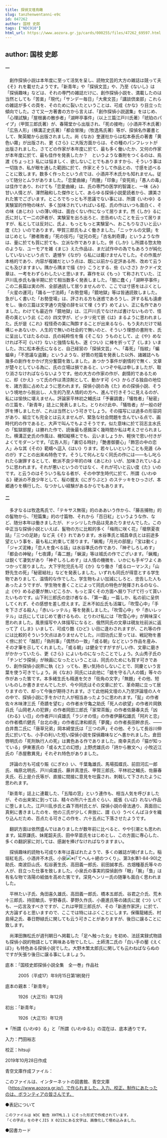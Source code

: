 ```yaml
---
title: 探偵文壇鳥瞰
slug: tanzhenwentanni-e9c
id: 047262
author: 国枝 史郎
tags: ["NDC910"]
html_url: https://www.aozora.gr.jp/cards/000255/files/47262_69597.html
---
```


## author: 国枝 史郎

#### 一




　創作探偵小説は本年度に至って活気を呈し、読物文芸的大方の雑誌は競って夫《そ》れを載せたようです。「新青年」や「探偵文芸」や、乃至《ないし》は「探偵趣味」などは、それの専門の雑誌だけに、創作探偵小説を、満載したのは当然としても「苦楽」「現代」「サンデー毎日」「大衆文芸」「講談倶楽部」これらの雑誌が多くの頁を、そのために裂いたということは、可成《かな》り目立った傾向でした。さて又一方著書の方から言えば、「創作探偵小説選集」をはじめ、「心理試験」「屋根裏の散歩者」「湖畔亭事件」（以上三篇江戸川氏著）「琥珀のパイプ」（甲賀三郎氏著）が、春陽堂から出版され、「死の接吻」（小酒井不木氏著）「広告人形」（横溝正史氏著）「都会冒険」（牧逸馬氏著）等が、探偵名作叢書として、聚英閣から出版されました。尚《なお》奎運社からは松本泰氏の著書「黄色い霧」が出版され、更《さら》に大阪方面からは、その種のパンフレットが出版されました。さてどの作家が本年度に於て、最も多く働いたか、又何の作家が本年度に於て、最も佳作を発表したか？　というような番附をつくるのは、鳥渡《ちょっと》私には悩ましく、欲しないことでもありますから、そういう事は一切抜き、私が眼を通した範囲に於て、作家とそうして作品との、寸感を述べることに致します。数多く作ったという点では、小酒井不木氏かも知れません。従って随分とムラがありました。「恋愛曲線」「肉腫」「印象」「安死術」「愚人の毒」は佳作であり、わけても「恋愛曲線」は、氏の専門の医学的智識と、一味《み》甘い人情とが、渾然融和した傑作として、あらゆる探偵小説愛読者から、讃美された筈でございます。ところでちっとも不思議でない事には、所謂《いわゆ》る実験室的作物の味が、多く加味されていればいる程、氏の作はいつも面白く、その味《あじわ》いの薄い時は、面白くない作になって居ります。然《しか》るに氏に対して一二の評者が、実験室を出ろ出ろと、忠告めいたことを云って居りますが、私としては反対に、氏よ、もっともっと実験室へ、おこもりなさいと云い度《た》いのであります。甲賀三郎氏もよく働きました。「ニッケルの文鎮」をはじめとし「勝者敗者」「死の技巧」「従兄の死」「古名刺奇譚」というような作は、量に於ても質に於ても、立派な作でありました。併《しか》し所謂る惣太物のような、ユーモアを雑《まじ》えた作品は、まだ試作中の為でもあろうが純化していないという点で、遺憾乍《なが》ら私には戴けませんでした。その作風が本格的であり、内容が複雑だという点は、既に以前から定評ある所、改めて云うにも及びますまい。隅から隅まで描《か》こうとする、些《いささ》かクドイ文章は、一考をわずらわしたいと思います。寡作を以《もっ》て称されていた、江戸川乱歩氏も後半期に於て相当数多く発表しました。「闇に蠢く」「湖畔亭事件」この二長篇は実の所、全部通読して居りませんので、ここでは寸感をはぶくとし「火星の運河」「踊る一寸法師」「お勢登場」「鏡地獄」等は皆通読致しました。急がしく書いた「お勢登場」は、評される方も迷惑であろうし、評する私も遠慮をし、後の三篇は文字通り完璧の辞を以て埋《うず》めてよい、正に名作でありました。わけても最近作「鏡地獄」は、江戸川氏でなければ書けないもので、怪奇の美という此《この》四文字が、ピッタリ宛て嵌《は》まるように思われました。氏が是《これ》程怪奇の美に陶酔することが出来るなら、もう夫れだけで結構じゃあないか、人生的で無いの社会的で無いのと、そういう理想の書附を、氏に呈出してはたるのは、氏の純粋性を傷《そこな》うものとして、止《や》めなければ不可《いけ》ないと強情な私も、遂《つい》に棒を折って了《しま》いました。次に松本泰氏になると、自己経営の「探偵文芸」へ、「毒死」「指紋」「蝙蝠傘」「不思議な盗難」というような、好箇の短篇を発表した以外、諸雑誌へも幾多の創作をかかげ充分奮闘を致しました。あつかう事件が劇情的で無く、文章が楚々としている為に、氏の立場は損であると、いつぞや私は申しましたが、取り消さなければならないようです。他の大方の作家の作が、劇情的であるために、却《かえ》って氏の作は清涼剤として、動かす可《べ》からざる独自の地位を、諸方面に占めたように思われます。探偵小説の為《た》めの探偵小説、そういう境地から脱出し、人生的乃至人情的の方へ、進んで行きそうに見えるのが、私には愉快に堪えません。評論家平林初之輔氏は「予審調書」「犠牲者」「秘密」の三篇を、「新青年」誌上に発表しました。とりわけ此中、「犠牲者」が一般の好評を博しましたが、これは当然という可きでしょう。その描写には過多の形容詞があり、組立ても完全とは云えませんが、緊急な社会問題を含んでいる点で、画時代的の作であると、大声で叫んでもよさそうです。似た意味に於て羽志主水氏の「監獄部屋」は勝れた作で、読後最も感銘深く幾時間か私は考えさせられました。横溝正史氏の作風は、機知縦横とでも、云いましょうか、軽快で思い付きがよくてモダーンです。「広告人形」「裏切る時計」「艶書御要心」「飾窓の中の恋人」みな其《その》範疇へ這入《はい》ります。若々しいということも見遁《みのが》すことの出来ぬ特色です。そうして何んとなく同氏の作には――もし叱られたら謝罪するとして、軟派不良少年的の味《あじわ》いが、加味されているように思われます。それが悪いというのではなく、それが可いと云い度《た》いのです。と云うのはそういう私なる者が、その中学生時代に於て、所謂《いわゆる》硬派の不良少年として、桜の握太《にぎりぶと》のステッキをひっさげ、本郷通りを横行した、なつかしい経験があるからでもあります。



#### 二




　多才なるは牧逸馬氏で、「テキサス無宿」的のああいう作から、「藤吉捕物」的の髷物から、「短篇集」的の寸篇物、それから「百日紅」というような作、など、随分本年は働きましたが、ドッシリした作品は見あたりませんでした。この中正当な探偵小説といえば、髷物の方に比較的多く「梅雨に咲く花」「槍祭夏夜話」「三つの足跡」など夫《そ》れであります。水谷準氏と城昌幸氏とは前途多望という事を、最も私に約束して居ります。「蝋燭」「月光の部屋」「宝は動く」「ジャズ泥棒」「恋人を食べる話」は水谷準氏の作であり、「神ぞしろしめす」「都会の神秘」「七夜譚」「毒二題」「蝋涙」等は城氏の作でございます。「蝋燭」は鋭くて凄気があり「神ぞしろしめす」は人情の機微を、いかにも手ギワよくあつかって居りました。大下宇陀児氏も可《か》なり働き「或るローマンス」「山野先生の死」「秘密結社」などを発表しました。いずれも同氏が得意とする学生物でありまして、温情的な作でした。学生物もよい加減にしろと、忠告した人もあったようですが、学生物を書くことによって同氏の特色が発揮されるのなら、止《や》める必要が無いどころか、もっと深くその方面へ掘り下げて行って貰いたいものです。山下利三郎氏の怠け者なる、「第一義」一篇しか、私の前に呈供してくれず、その感想を差し控えます。正木不如丘氏も活躍し「吹雪心中」「手を下さざる殺人」「赤いレッテル」等を発表しました。「吹雪心中」や「赤いレッテル」は氏にしてはじめて書けるもの、とりわけ私には「吹雪心中」が興味深く思われました。風景描写や人体描写になると、俄然同氏の文章は硯友社前派に返って了《しま》いまして、可成り酷《ひど》い目に逢わされますが、これ等の作には比較的そういう欠点はありませんでした。川田功氏に至っては、戦記物を書く傍に於て「酩酊」「偽刑事」「偶然の一致」「或る朝」などという作品を産み、その才筆を示してくれました。「或る朝」は健全ですがすがしい作、文章に磨きがかかっていたら、更《さら》によいものになったことでしょう。久山秀子氏の「チンピラ探偵」が映画になったということは、同氏のためにも賀す可きであり、創作探偵小説界に執《と》っても、悪い気持のしないことで、同慶という言葉を使う可きでしょう。尚《なお》同氏には此他に「娘を守る八人の婿」等々の作があった筈です。本多緒生氏も精進を欠き「街角の文字」「無題」その他、短いものしか書きませんでしたが、今や同氏はその文章に於て、革命期に立って居りますので、却って今後が期待されます。さて此他純文壇の人乃至評論壇の人々の中で、探偵小説に手をかけた人が相当あったように思われます。「髭」の作者佐々木味津三氏「奇蹟を望む」の作者水守亀之助氏「死人の欲望」の作者片岡鉄兵氏「山岡老人の犯罪」の作者岡田三郎氏「家常茶飯」の作者佐藤春夫氏「凶《わる》い日」の作者戸川貞雄氏「ラジオの怪」の作者伊藤松雄氏「阿片と恋」の作者橋爪健氏「台北の夜」の作者広津和郎氏「夢魔」の作者長田幹彦氏、――白井喬二氏に「唐草兄弟」岡本綺堂氏は「三つの声」その他、そうして長谷川伸氏に於いても、小手の利いた短い探偵小説を探偵趣味などへ書かれました。倉田啓明氏の「死刑執行人の死」は異色ある作でありました。南幸夫氏の「猫が知っている」伊東憲氏の「或る大工の幻想」上野虎雄氏の「詩から散文へ」小牧近江氏の「赤屋敷異見」それぞれ特色がありました。

　評論の方も可成り賑《にぎわ》い、千葉亀雄氏、馬場孤蝶氏、前田河広一郎氏、梅原北明氏、戸川貞雄氏、藤井真澄氏、甲賀三郎氏、平林初之輔氏、佐藤春夫氏、石上是介氏等が、直接に間接に意見を吐露され、刺戟して下されたように思われます。

「新青年」誌上に連載した、「五階の窓」という連作も、相当人気を呼びましたが、その出来栄に到っては、精々の所六十五点ぐらい、威張《いば》れない作品に堕しました。江戸川乱歩氏と森下雨村氏とが、探偵小説の骨法通り、真面目に真剣に書きましたのを、他の三氏が少しく奔放に、謂《い》うべくんばヨタを織り込んだため、百点たる可きこの作を、六十五点に下落させたようです。

　翻訳方面は依然盛んではありましたが数年前に比べると、やや引潮とも思われます。延原謙氏、妹尾韶夫氏、田中早苗氏をはじめとし、この方面に専心した、多くの翻訳家に対しては、感謝を捧げなければなりますまい。

　探偵趣味的読物も可成り本年は喜ばれたようで、多くの雑誌が掲げました。稲垣紅毛氏、小酒井不木氏、小泉![※(「てへん＋總のつくり」、第3水準1-84-90)](https://www.aozora.gr.jp/cards/000255/files/../../../gaiji/1-84/1-84-90.png)之助氏、南波巨山氏、松谷蒼生氏、高田義一郎氏、前田誠孝氏、古畑種基氏等々の人が、目立った仕事を致しました。小泉氏の事実的探偵創作「眼」「腕」「梟」は有名な物で洛陽の紙価を高めた筈です。深見ヘンリー氏の随筆も面白く思われました。

　平林たい子氏、角田喜久雄氏、高田義一郎氏、橋本五郎氏、谷君之介氏、荒木十三郎氏、持田敏氏、宇野春氏、夢野久作氏、小鹿進氏等の諸氏に就《つ》いても、一応言及すべきですが、これは甲賀三郎氏が、その「新進作家評」に於て、大方論ずると思いますので、ここでは特にはぶくことにします。保篠龍緒氏、村島帰之氏、春日野緑氏に関しても云う可きことがありますが、後日に譲ることに致します。

　尚澤田撫松氏が週刊朝日へ掲載した「足へ触った女」を初め、法廷実録式物語も探偵小説的物語として興味ある物でしたし、土師清二氏の「白い手の靨《えくぼ》」も特色ある探偵小説でした。大野木繁太郎氏に関しても云わねばならぬのですが矢張り後日に譲る事にしましょう。













底本：「国枝史郎探偵小説全集　全一巻」作品社

　　　2005（平成17）年9月15日第1刷発行

底本の親本：「新青年」

　　　1926（大正15）年12月

初出：「新青年」

　　　1926（大正15）年12月

※「所謂《いわゆ》る」と「所謂《いわゆる》」の混在は、底本通りです。

入力：門田裕志

校正：hitsuji

2019年10月28日作成

青空文庫作成ファイル：

このファイルは、インターネットの図書館、青空文庫（https://www.aozora.gr.jp/）で作られました。入力、校正、制作にあたったのは、ボランティアの皆さんです。











●表記について


	このファイルは W3C 勧告 XHTML1.1 にそった形式で作成されています。
	「くの字点」をのぞくJIS X 0213にある文字は、画像化して埋め込みました。







●図書カード
